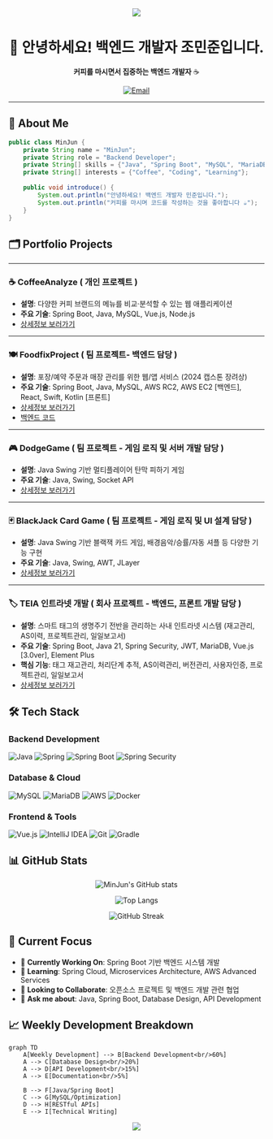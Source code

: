 <div align="center">
<!-- header -->
<img src="https://capsule-render.vercel.app/api?type=waving&color=gradient&height=200&width=2000&section=header&text=MinJun's%20GitHub&fontSize=60&fontAlignY=35&desc=Backend%20Developer%20&descAlignY=55&descAlign=60" />

</div>

<div align="center">

# 👋 안녕하세요! 백엔드 개발자 조민준입니다.

**커피를 마시면서 집중하는 백엔드 개발자** ☕

[![Email](https://img.shields.io/badge/Email-D14836?style=for-the-badge&logo=gmail&logoColor=white)](mailto:simpers@naver.com.com)

</div>

---

## 🚀 About Me

```java
public class MinJun {
    private String name = "MinJun";
    private String role = "Backend Developer";
    private String[] skills = {"Java", "Spring Boot", "MySQL", "MariaDB", "Oracle", "AWS"};
    private String[] interests = {"Coffee", "Coding", "Learning"};
    
    public void introduce() {
        System.out.println("안녕하세요! 백엔드 개발자 민준입니다.");
        System.out.println("커피를 마시며 코드를 작성하는 것을 좋아합니다 ☕");
    }
}
```

## 🗂️ Portfolio Projects

---

### ☕ CoffeeAnalyze ( 개인 프로젝트 )
- **설명**: 다양한 커피 브랜드의 메뉴를 비교·분석할 수 있는 웹 애플리케이션
- **주요 기술**: Spring Boot, Java, MySQL, Vue.js, Node.js
- [상세정보 보러가기](https://github.com/Jominjun1/CoffeeAnalyze)

---

### 🍽️ FoodfixProject ( 팀 프로젝트- 백엔드 담당 )
- **설명**: 포장/예약 주문과 매장 관리를 위한 웹/앱 서비스 (2024 캡스톤 장려상)
- **주요 기술**: Spring Boot, Java, MySQL, AWS RC2, AWS EC2 [백엔드], React, Swift, Kotlin [프론트]
- [상세정보 보러가기](https://github.com/Jominjun1/FoodfixProject)
- [백엔드 코드](https://github.com/Jominjun1/FoodfixProject/tree/spring)

---

### 🎮 DodgeGame ( 팀 프로젝트 - 게임 로직 및 서버 개발 담당 )
- **설명**: Java Swing 기반 멀티플레이어 탄막 피하기 게임
- **주요 기술**: Java, Swing, Socket API
- [상세정보 보러가기](https://github.com/Jominjun1/DodgeGame)

---

### 🃏 BlackJack Card Game ( 팀 프로젝트 - 게임 로직 및 UI 설계 담당 )
- **설명**: Java Swing 기반 블랙잭 카드 게임, 배경음악/승률/자동 셔플 등 다양한 기능 구현
- **주요 기술**: Java, Swing, AWT, JLayer
- [상세정보 보러가기](https://github.com/Jominjun1/BlackJackCardGame)

---

### 🏷️ TEIA 인트라넷 개발 ( 회사 프로젝트 - 백엔드, 프론트 개발 담당 )
- **설명**: 스마트 태그의 생명주기 전반을 관리하는 사내 인트라넷 시스템 (재고관리, AS이력, 프로젝트관리, 일일보고서)
- **주요 기술**: Spring Boot, Java 21, Spring Security, JWT, MariaDB, Vue.js [3.0ver], Element Plus
- **핵심 기능**: 태그 재고관리, 처리단계 추적, AS이력관리, 버전관리, 사용자인증, 프로젝트관리, 일일보고서
- [상세정보 보러가기](https://github.com/Jominjun1/intranet)

## 🛠️ Tech Stack

### Backend Development
![Java](https://img.shields.io/badge/Java-ED8B00?style=for-the-badge&logo=openjdk&logoColor=white)
![Spring](https://img.shields.io/badge/Spring-6DB33F?style=for-the-badge&logo=spring&logoColor=white)
![Spring Boot](https://img.shields.io/badge/Spring_Boot-6DB33F?style=for-the-badge&logo=spring-boot&logoColor=white)
![Spring Security](https://img.shields.io/badge/Spring_Security-6DB33F?style=for-the-badge&logo=spring-security&logoColor=white)

### Database & Cloud
![MySQL](https://img.shields.io/badge/MySQL-00000F?style=for-the-badge&logo=mysql&logoColor=white)
![MariaDB](https://img.shields.io/badge/MariaDB-003545?style=for-the-badge&logo=mariadb&logoColor=white)
![AWS](https://img.shields.io/badge/Amazon_AWS-232F3E?style=for-the-badge&logo=amazon-aws&logoColor=white)
![Docker](https://img.shields.io/badge/Docker-2496ED?style=for-the-badge&logo=docker&logoColor=white)

### Frontend & Tools
![Vue.js](https://img.shields.io/badge/Vue.js-4FC08D?style=for-the-badge&logo=vue.js&logoColor=white)
![IntelliJ IDEA](https://img.shields.io/badge/IntelliJ_IDEA-000000.svg?style=for-the-badge&logo=intellij-idea&logoColor=white)
![Git](https://img.shields.io/badge/Git-F05032?style=for-the-badge&logo=git&logoColor=white)
![Gradle](https://img.shields.io/badge/Gradle-02303A?style=for-the-badge&logo=gradle&logoColor=white)

## 📊 GitHub Stats

<div align="center">

![MinJun's GitHub stats](https://github-readme-stats.vercel.app/api?username=Jominjun1&show_icons=true&theme=radical&hide_border=true&bg_color=0D1117&title_color=58A6FF&text_color=8B949E&icon_color=58A6FF)

![Top Langs](https://github-readme-stats.vercel.app/api/top-langs/?username=Jominjun1&layout=compact&theme=radical&hide_border=true&bg_color=0D1117&title_color=58A6FF&text_color=8B949E)

![GitHub Streak](https://github-readme-streak-stats.herokuapp.com/?user=Jominjun1&theme=radical&hide_border=true&background=0D1117&stroke=58A6FF&ring=58A6FF&fire=58A6FF&currStreakNum=8B949E&currStreakLabel=58A6FF&sideNums=8B949E&sideLabels=58A6FF&dates=8B949E)

</div>

## 🎯 Current Focus

- 🔭 **Currently Working On**: Spring Boot 기반 백엔드 시스템 개발
- 🌱 **Learning**: Spring Cloud, Microservices Architecture, AWS Advanced Services
- 👯 **Looking to Collaborate**: 오픈소스 프로젝트 및 백엔드 개발 관련 협업
- 💬 **Ask me about**: Java, Spring Boot, Database Design, API Development

## 📈 Weekly Development Breakdown

```mermaid
graph TD
    A[Weekly Development] --> B[Backend Development<br/>60%]
    A --> C[Database Design<br/>20%]
    A --> D[API Development<br/>15%]
    A --> E[Documentation<br/>5%]
    
    B --> F[Java/Spring Boot]
    C --> G[MySQL/Optimization]
    D --> H[RESTful APIs]
    E --> I[Technical Writing]
```

<div align="center">
<!-- footer -->
<img src="https://capsule-render.vercel.app/api?type=waving&color=gradient&height=150&section=footer" />

</div>
